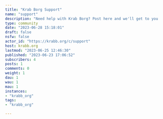 ```yaml
---
title: "Krab Borg Support" 
name: "support"
description: "Need help with Krab Borg? Post here and we'll get to you as soon as we can!You can also email us: support@krabb.org"
type: community
date: "2023-06-28 15:18:01"
draft: false
nsfw: false
actor_id: "https://krabb.org/c/support"
host: krabb.org
lastmod: "2023-06-25 12:46:30"
published: "2023-06-23 17:06:52"
subscribers: 4
posts: 1
comments: 0
weight: 1
dau: 1
wau: 1
mau: 1
instances:
- "krabb_org"
tags: 
- "krabb_org"

---
```

